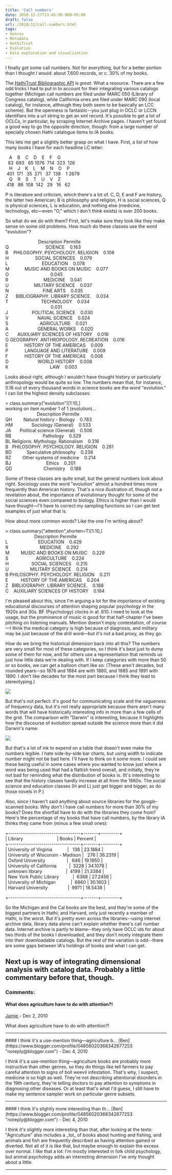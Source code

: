 ```yaml
---
title: 'Call numbers'
date: 2010-12-27T13:45:00.000-05:00
draft: false
url: /2010/12/call-numbers.html
tags: 
- Genres
- Metadata
- HathiTrust
- Evolution
- Data exploration and visualization
---
```


I finally got some call numbers. Not for everything, but for a better portion than I thought I would: about 7,600 records, or c. 30% of my books.  
  
The [HathiTrust Bibliographic API](http://www.hathitrust.org/bib_api) is _great._ What a resource. There are a few odd tricks I had to put in to account for their integrating various catalogs together (Michigan call numbers are filed under MARC 050 (Library of Congress catalog), while California ones are filed under MARC 090 (local catalog), for instance, although they both seem to be basically an LCC scheme). But the openness is fantastic--you just plug in OCLC or LCCN identifiers into a url string to get an xml record. It's possible to get a lot of OCLCs, in particular, by scraping Internet Archive pages. I haven't yet found a good way to go the opposite direction, though: from a large number of specially chosen Hathi catalogue items to IA books.  
  
This lets me get a slightly better grasp on what I have. First, a list of how many books I have for each headline LC letter:  
  
  
  
  
   A    B    C    D    E    F    G  
  83  693   65 1076  714  323  126  
   H    J    K    L    M    N    O    P  
 401  171   35  271   37  138    1 2679  
   Q    R    S    T    U    V    Z  
 418   86  108  142   29   16   62  
  
P is literature and criticism, which there's a lot of. C, D, E and F are history, the latter two American; B is philosophy and religion, H is social sciences, Q is physical sciences, L is education, and nothing else (medicine, technology, etc—even "O," which I don't think exists) is over 200 books.  
  
So what do we do with them? First, let's make sure they look like they make sense on some old problems. How much do these classes use the word "evolution"?  
  
  
                          Description Permille  
Q                             SCIENCE    0.163  
B    PHILOSOPHY. PSYCHOLOGY. RELIGION    0.108  
H                     SOCIAL SCIENCES    0.079  
L                           EDUCATION    0.078  
M            MUSIC AND BOOKS ON MUSIC    0.077  
O                                 0.045  
R                            MEDICINE    0.041  
U                    MILITARY SCIENCE    0.037  
N                           FINE ARTS    0.035  
Z      BIBLIOGRAPHY. LIBRARY SCIENCE.    0.034  
T                          TECHNOLOGY    0.034  
                                    0.031  
J                   POLITICAL SCIENCE    0.030  
V                       NAVAL SCIENCE    0.024  
S                         AGRICULTURE    0.021  
A                       GENERAL WORKS    0.020  
C       AUXILIARY SCIENCES OF HISTORY    0.016  
G GEOGRAPHY. ANTHROPOLOGY. RECREATION    0.016  
E             HISTORY OF THE AMERICAS    0.009  
P             LANGUAGE AND LITERATURE    0.009  
F             HISTORY OF THE AMERICAS    0.008  
D                       WORLD HISTORY    0.008  
K                                 LAW    0.003  
  
  
Looks about right, although I wouldn't have thought history or particularly anthropology would be quite so low. The numbers mean that, for instance, 0.16 out of every thousand words in science books are the word "evolution." I can list the highest density subclasses:  
  
  
\> class.summary("evolution")\[1:10,\]  
working on item number 1 of 1 (evolution)...  
                         Description Permille  
QH         Natural history - Biology    0.783  
HM               Sociology (General)    0.533  
JA       Political science (General)    0.506  
RB                         Pathology    0.329  
BL Religions. Mythology. Rationalism    0.316  
B   PHILOSOPHY. PSYCHOLOGY. RELIGION    0.261  
BD            Speculative philosophy    0.238  
RZ         Other systems of medicine    0.214  
BJ                            Ethics    0.201  
QD                         Chemistry    0.188                              
  
  
Some of these classes are quite small, but the general numbers look about right. Sociology uses the word "evolution" almost a hundred times more frequently than American history. That's a nice illustration of, though not a revelation about, the importance of evolutionary thought for some of the social sciences even compared to biology. Ethics is higher than I would have thought—I'll have to correct my sampling functions so I can get text examples of just what that is.  
  
  
How about more common words? Like the one I'm writing about?  
  
  
  
\> class.summary("attention",shorten=T)\[1:10,\]  
                       Description Permille  
L                        EDUCATION    0.429  
R                         MEDICINE    0.292  
M         MUSIC AND BOOKS ON MUSIC    0.229  
S                      AGRICULTURE    0.224  
H                  SOCIAL SCIENCES    0.215  
U                 MILITARY SCIENCE    0.214  
B PHILOSOPHY. PSYCHOLOGY. RELIGION    0.211  
E          HISTORY OF THE AMERICAS    0.204  
Z   BIBLIOGRAPHY. LIBRARY SCIENCE.    0.188  
C    AUXILIARY SCIENCES OF HISTORY    0.184  
  
  
  
I'm pleased about this, since I'm arguing a lot for the importance of existing educational discourses of attention shaping popular psychology in the 1920s and 30s. BF (Psychology) clocks in at .610. I need to look at the usage, but the prominence of music is good for that half-chapter I've been pitching on listening manuals. Mention doesn't imply contestation, of course—I think the medical category is high because of diagnosis, and military may be just because of the drill word—but it's not a bad proxy, as they go.   
  
  
How do we bring the historical dimension back into all this? The numbers are very small for most of these categories, so I think it's best just to dump some of them for now, and for others use a representation that reminds us just how little data we're dealing with. If I keep categories with more than 50 or so books, we can get a balloon chart like so: (These aren't decades, but rounded years--so 1876 and 1884 are with 1880, and 1885 and 1891 with 1890. I don't like decades for the most part because I think they lead to stereotyping.)  
  

[![](http://4.bp.blogspot.com/_Pge31alC_E8/TRgtkbmqw8I/AAAAAAAACYk/LGKICXkp8bY/s1600/Evolution+Usage+Rates.png)](http://4.bp.blogspot.com/_Pge31alC_E8/TRgtkbmqw8I/AAAAAAAACYk/LGKICXkp8bY/s1600/Evolution+Usage+Rates.png)

But that's not perfect: it's good for communicating scale and the vagueness of frequency data, but it's not really appropriate because there aren't many words that will have historically interesting info in more than a few cells of the grid. The comparison with "Darwin" is interesting, because it highlights how the discourse of evolution spread outside the science more than it did Darwin's name:  

[![](http://2.bp.blogspot.com/_Pge31alC_E8/TRgvx36CccI/AAAAAAAACYo/_fFNT5gF_l8/s1600/Darwin+Usage+Rates.png)](http://2.bp.blogspot.com/_Pge31alC_E8/TRgvx36CccI/AAAAAAAACYo/_fFNT5gF_l8/s1600/Darwin+Usage+Rates.png)

  
But that's a lot of ink to expend on a table that doesn't even make the numbers legible. I hate side-by-side bar charts, but using width to indicate number might not be bad here. I'll have to think on it some more. I could see these being useful in some cases where you wanted to know just where a word was being used that had a flattish trend overall, and initially, they're not bad for reminding what the distribution of books is. (It's interesting to see that the history classes hardly increase at all from the 1860s. The social science and education classes (H and L) just get bigger and bigger, as do those novels in P.)  
  
Also, since I haven't said anything about source libraries for the google-scanned books: Why don't I have call numbers for more than 30% of my books? Does the shortfall have to do with the libraries they come from? Here's the percentage of my books that have call numbers, by the library IA thinks they came from (minus a few small ones):  
  
  
  
+-----------------------------------+-------+---------+  
| Library                           | Books | Percent |  
+-----------------------------------+-------+---------+  
| University of Virginia            |   138 | 23.1884 |  
| University of Wisconsin - Madison |   276 | 36.2319 |  
| Oxford University                 |   646 | 19.1950 |  
| University of California          |  3228 | 34.1078 |  
| unknown library                   |  4199 | 21.3384 |  
| New York Public Library           |  6368 | 27.2456 |  
| University of Michigan            |  6860 | 30.1603 |  
| Harvard University                |  9971 | 18.5438 |  

+-----------------------------------+-------+---------+

  

  

  

So the Michigan and the Cal books are the best, and they're some of the biggest partners in Hathi; and Harvard, only just recently a member of Hathi, is the worst. But it's pretty even across the libraries--using internet archive data, library data alone can't explain whether there's call number data. Internet archive is partly to blame--they only have OCLC ids for about two thirds of the books I downloaded, and they don't nicely integrate them into their downloadable catalogs. But the rest of the variation is odd--there are some gaps between IA's holdings of books and what I can get.

  

Next up is way of integrating dimensional analysis with catalog data. Probably a little commentary before that, though.
---
### Comments:
#### What does agriculture have to do with attention?!
[Jamie ](https://www.blogger.com/profile/13542022273476075921 "noreply@blogger.com") - <time datetime="2010-12-28T09:50:15.883-05:00">Dec 2, 2010</time>

What does agriculture have to do with attention?!
<hr />
#### I think it's a use-mention thing—agriculture b...
[Ben](https://www.blogger.com/profile/04856020368342677253 "noreply@blogger.com") - <time datetime="2010-12-30T16:14:13.161-05:00">Dec 4, 2010</time>

I think it's a use-mention thing—agriculture books are probably more instructive than other genres, so they do things like tell farmers to pay careful attention to signs of boll weevil infestation. That's why, I suspect, medicine is so high as well. They're not describing attentional disorders in the 19th century, they're telling doctors to pay attention to symptoms in diagnosing other diseases. Or at least that's what I'd guess, I still have to make my sentence sampler work on particular genre subsets.
<hr />
#### I think it's slightly more interesting than th...
[Ben](https://www.blogger.com/profile/04856020368342677253 "noreply@blogger.com") - <time datetime="2010-12-30T20:40:02.800-05:00">Dec 4, 2010</time>

I think it's slightly more interesting than that, after looking at the texts: "Agriculture" also includes a \_lot\_ of books about hunting and fishing, and animals and fish are frequently described as having attention gained or diverted. Not all of it is like that, but maybe enough to explain the excess over normal. I like that a lot: I'm mostly interested in folk child psychology, but animal psychology adds an interesting dimension I've only thought about a little.
<hr />
